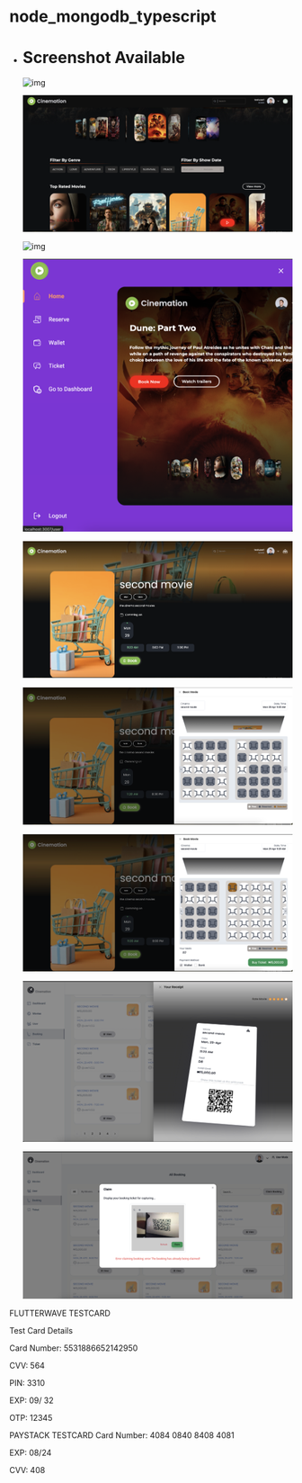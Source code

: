 # node_mongodb_typescript

- # Screenshot Available

  ![img](./imgone.png)

  ![img](./img2.png)

  ![img](./img3.png)

  ![img](./img4.png)

  ![img](./img5.png)

  ![img](./img6.png)

  ![img](./img7.png)

  ![img](./img8.png)

  ![img](./img1.png)

FLUTTERWAVE TESTCARD

Test Card Details

Card Number: 5531886652142950

CVV: 564

PIN: 3310

EXP: 09/ 32

OTP: 12345

PAYSTACK TESTCARD
Card Number: 4084 0840 8408 4081

EXP: 08/24

CVV: 408
